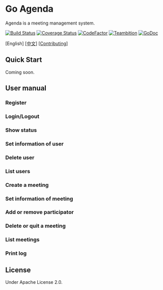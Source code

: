 # Go Agenda

Agenda is a meeting management system.

[![Build Status](https://travis-ci.org/MegaShow/goagenda.svg?branch=master)](https://travis-ci.org/MegaShow/goagenda)
[![Coverage Status](https://coveralls.io/repos/github/MegaShow/goagenda/badge.svg)](https://coveralls.io/github/MegaShow/goagenda)
[![CodeFactor](https://www.codefactor.io/repository/github/megashow/goagenda/badge)](https://www.codefactor.io/repository/github/megashow/goagenda)
[![Teambition](https://img.shields.io/badge/teambition-tasks-ff69b4.svg)](https://www.teambition.com/project/5bc6ffbaf10ae90018184bd0/)
[![GoDoc](https://godoc.org/github.com/MegaShow/goagenda?status.svg)](https://godoc.org/github.com/MegaShow/goagenda)

\[English\]  \[[中文](README_zh.md)\]  \[[Contributing](CONTRIBUTING.md)\]

## Quick Start

Coming soon.

## User manual

### Register

### Login/Logout

### Show status

### Set information of user

### Delete user

### List users

### Create a meeting

### Set information of meeting

### Add or remove participator

### Delete or quit a meeting

### List meetings

### Print log

## License

Under Apache License 2.0.

